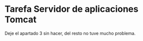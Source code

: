 # Tarefa Servidor de aplicaciones Tomcat

Deje el apartado 3 sin hacer, del resto no tuve mucho problema.
